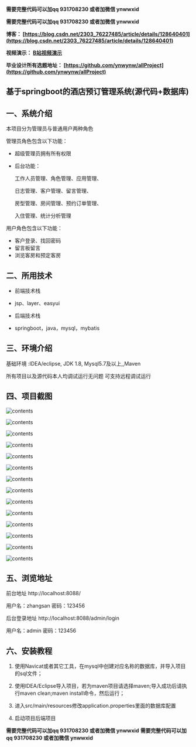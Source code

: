 **需要完整代码可以加qq  931708230 或者加微信  ynwwxid**

**需要完整代码可以加qq  931708230 或者加微信  ynwwxid**

**博客：
[https://blog.csdn.net/2303_76227485/article/details/128640401](https://blog.csdn.net/2303_76227485/article/details/128640401)**

**视频演示：
[B站视频演示](https://www.bilibili.com/video/BV1jG411N7iw)**

**毕业设计所有选题地址：
[https://github.com/ynwynw/allProject](https://github.com/ynwynw/allProject)**


## 基于springboot的酒店预订管理系统(源代码+数据库)

## 一、系统介绍

本项目分为管理员与普通用户两种角色

管理员角色包含以下功能：

- 超级管理员拥有所有权限  

- 后台功能：

  工作人员管理、角色管理、应用管理、

  日志管理、客户管理、留言管理、

  房型管理、房间管理、预约订单管理、

  入住管理、统计分析管理

用户角色包含以下功能：

- 客户登录、找回密码
- 留言板留言
- 浏览客房和预定客房

## 二、所用技术

- 前端技术栈
- jsp、layer、easyui

- 后端技术栈
- springboot，java，mysql，mybatis

## 三、环境介绍

基础环境 :IDEA/eclipse, JDK 1.8, Mysql5.7及以上,,Maven

所有项目以及源代码本人均调试运行无问题 可支持远程调试运行

## 四、项目截图

![contents](./picture/picture1.png)

![contents](./picture/picture2.png)

![contents](./picture/picture3.png)

![contents](./picture/picture4.png)

![contents](./picture/picture5.png)

![contents](./picture/picture6.png)

![contents](./picture/picture7.png)

![contents](./picture/picture8.png)

![contents](./picture/picture9.png)

![contents](./picture/picture10.png)

![contents](./picture/picture11.png)

![contents](./picture/picture12.png)

![contents](./picture/picture13.png)

![contents](./picture/picture14.png)



## 五、浏览地址

前台地址    http://localhost:8088/

用户名：zhangsan   密码：123456

后台登录地址  http://localhost:8088/admin/login

用户名：admin   密码：123456

## 六、安装教程

1. 使用Navicat或者其它工具，在mysql中创建对应名称的数据库，并导入项目的sql文件；

2. 使用IDEA/Eclipse导入项目，若为maven项目请选择maven;导入成功后请执行maven clean;maven install命令，然后运行；

3. 进入src/main/resources修改application.properties里面的数据库配置

4. 启动项目后端项目 

   

**需要完整代码可以加qq   931708230 或者加微信   ynwwxid**
**需要完整代码可以加qq   931708230 或者加微信   ynwwxid**
